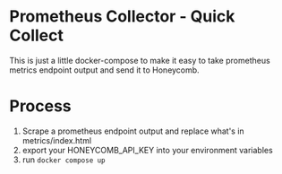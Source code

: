 # Prometheus Collector - Quick Collect

This is just a little docker-compose to make it easy to take prometheus metrics endpoint output and send it to Honeycomb.

# Process

1. Scrape a prometheus endpoint output and replace what's in metrics/index.html
2. export your HONEYCOMB_API_KEY into your environment variables
3. run `docker compose up`
